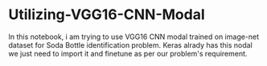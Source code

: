 # Utilizing-VGG16-CNN-Modal
In this notebook, i am trying to use VGG16 CNN modal trained on image-net dataset for Soda Bottle identification problem. Keras alrady has this nodal we just need to import it and finetune as per our problem's requirement.
